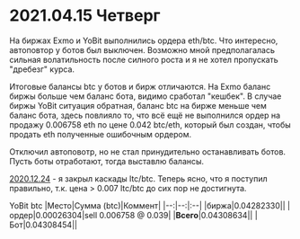 # 2021.04.15 Четверг
На биржах Exmo и YoBit выполнились ордера eth/btc. Что интересно, автоповтор у ботов был выключен. Возможно мной предполагалась сильная волатильность после силного роста и я не хотел пропускать "дребезг" курса.

Итоговые балансы btc у ботов и бирж отличаются. На Exmo баланс биржы больше чем баланс бота, видимо сработал "кешбек". В случае биржы YoBit ситуация обратная, баланс btc на бирже меньше чем баланс бота, здесь повлияло то, что всё ещё не выполнился ордер на продажу 0.006758 eth по цене 0.042 btc/eth, который был создан, чтобы продать eth полученные ошибочным ордером.

Отключил автоповотр, но не стал принудительно останавливать ботов. Пусть боты отработают, тогда выставлю балансы.

[2020.12.24](2020.12.24.md) - я закрыл каскады ltc/btc. Теперь ясно, что я поступил правильно, т.к. цена > 0.007 ltc/btc до сих пор не достигнута.

YoBit
btc
|Место|Сумма (btc)|Коммент|
|--:|--:|:--|
|биржа|0.04282330||
|ордер|0.00026304|sell 0.006758 @ 0.039|
|**Всего**|0.04308634||
|Бот|0.04308454||